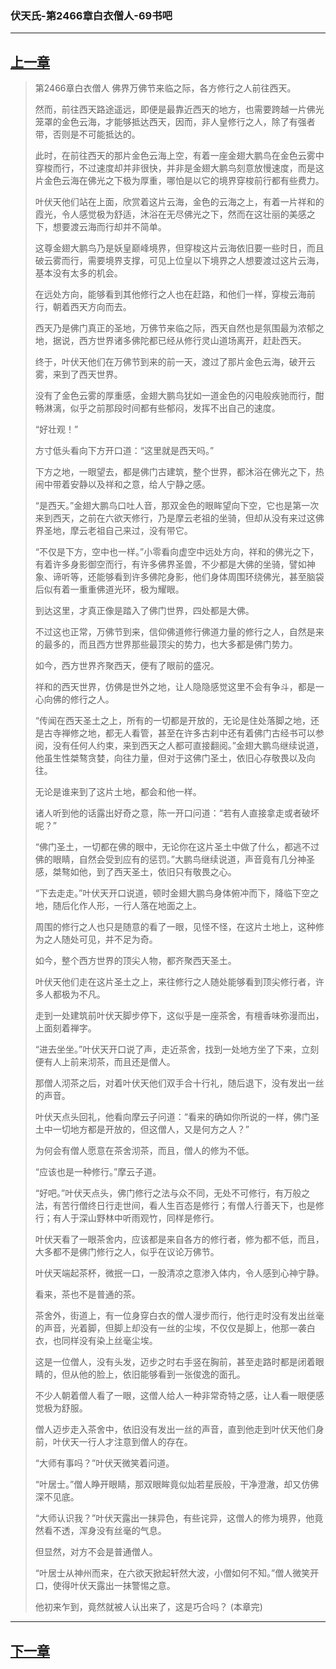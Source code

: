 ### 伏天氏-第2466章白衣僧人-69书吧

--------
[上一章](./e5c4b3a32de859eb819b37b9fbe7f670.md)
--------


>
>
>
>第2466章白衣僧人
>佛界万佛节来临之际，各方修行之人前往西天。
>
>然而，前往西天路途遥远，即便是最靠近西天的地方，也需要跨越一片佛光笼罩的金色云海，才能够抵达西天，因而，非人皇修行之人，除了有强者带，否则是不可能抵达的。
>
>此时，在前往西天的那片金色云海上空，有着一座金翅大鹏鸟在金色云雾中穿梭而行，不过速度却并非很快，并非是金翅大鹏鸟刻意放慢速度，而是这片金色云海在佛光之下极为厚重，哪怕是以它的境界穿梭前行都有些费力。
>
>叶伏天他们站在上面，欣赏着这片云海，金色的云海之上，有着一片祥和的霞光，令人感觉极为舒适，沐浴在无尽佛光之下，然而在这壮丽的美感之下，想要渡云海而行却并不简单。
>
>这尊金翅大鹏鸟乃是妖皇巅峰境界，但穿梭这片云海依旧要一些时日，而且破云雾而行，需要境界支撑，可见上位皇以下境界之人想要渡过这片云海，基本没有太多的机会。
>
>在远处方向，能够看到其他修行之人也在赶路，和他们一样，穿梭云海前行，朝着西天方向而去。
>
>西天乃是佛门真正的圣地，万佛节来临之际，西天自然也是氛围最为浓郁之地，据说，西方世界诸多佛陀都已经从修行灵山道场离开，赶赴西天。
>
>终于，叶伏天他们在万佛节到来的前一天，渡过了那片金色云海，破开云雾，来到了西天世界。
>
>没有了金色云雾的厚重感，金翅大鹏鸟犹如一道金色的闪电般疾驰而行，酣畅淋漓，似乎之前那段时间都有些郁闷，发挥不出自己的速度。
>
>“好壮观！”
>
>方寸低头看向下方开口道：“这里就是西天吗。”
>
>下方之地，一眼望去，都是佛门古建筑，整个世界，都沐浴在佛光之下，热闹中带着安静以及祥和之意，给人宁静之感。
>
>“是西天。”金翅大鹏鸟口吐人音，那双金色的眼眸望向下空，它也是第一次来到西天，之前在六欲天修行，乃是摩云老祖的坐骑，但却从没有来过这佛界圣地，摩云老祖自己来过，没有带它。
>
>“不仅是下方，空中也一样。”小零看向虚空中远处方向，祥和的佛光之下，有着许多身影御空而行，有许多佛界圣兽，不少都是大佛的坐骑，譬如神象、谛听等，还能够看到许多佛陀身影，他们身体周围环绕佛光，甚至脑袋后似有着一重重佛道光环，极为耀眼。
>
>到达这里，才真正像是踏入了佛门世界，四处都是大佛。
>
>不过这也正常，万佛节到来，信仰佛道修行佛道力量的修行之人，自然是来的最多的，而且西方世界那些最顶尖的势力，也大多都是佛门势力。
>
>如今，西方世界齐聚西天，便有了眼前的盛况。
>
>祥和的西天世界，仿佛是世外之地，让人隐隐感觉这里不会有争斗，都是一心向佛的修行之人。
>
>“传闻在西天圣土之上，所有的一切都是开放的，无论是住处落脚之地，还是古寺禅修之地，都无人看管，甚至在许多古刹中还有着佛门古经书可以参阅，没有任何人约束，来到西天之人都可直接翻阅。”金翅大鹏鸟继续说道，他虽生性桀骜贪婪，向往力量，但对于这佛门圣土，依旧心存敬畏以及向往。
>
>无论是谁来到了这片土地，都会和他一样。
>
>诸人听到他的话露出好奇之意，陈一开口问道：“若有人直接拿走或者破坏呢？”
>
>“佛门圣土，一切都在佛的眼中，无论你在这片圣土中做了什么，都逃不过佛的眼睛，自然会受到应有的惩罚。”大鹏鸟继续说道，声音竟有几分神圣感，桀骜如他，到了西天圣土，依旧只有敬畏之心。
>
>“下去走走。”叶伏天开口说道，顿时金翅大鹏鸟身体俯冲而下，降临下空之地，随后化作人形，一行人落在地面之上。
>
>周围的修行之人也只是随意的看了一眼，见怪不怪，在这片土地上，这种修为之人随处可见，并不足为奇。
>
>如今，整个西方世界的顶尖人物，都齐聚西天圣土。
>
>叶伏天他们走在这片圣土之上，来往修行之人随处能够看到顶尖修行者，许多人都极为不凡。
>
>走到一处建筑前叶伏天脚步停下，这似乎是一座茶舍，有檀香味弥漫而出，上面刻着禅字。
>
>“进去坐坐。”叶伏天开口说了声，走近茶舍，找到一处地方坐了下来，立刻便有人上前来沏茶，而且还是僧人。
>
>那僧人沏茶之后，对着叶伏天他们双手合十行礼，随后退下，没有发出一丝的声音。
>
>叶伏天点头回礼，他看向摩云子问道：“看来的确如你所说的一样，佛门圣土中一切地方都是开放的，但这僧人，又是何方之人？”
>
>为何会有僧人愿意在茶舍沏茶，而且，僧人的修为不低。
>
>“应该也是一种修行。”摩云子道。
>
>“好吧。”叶伏天点头，佛门修行之法与众不同，无处不可修行，有万般之法，有苦行僧终日行走世间，看人生百态是修行；有僧人行善天下，也是修行；有人于深山野林中听雨观竹，同样是修行。
>
>叶伏天看了一眼茶舍内，应该都是来自各方的修行者，修为都不低，而且，大多都不是佛门修行之人，似乎在议论万佛节。
>
>叶伏天端起茶杯，微抿一口，一股清凉之意渗入体内，令人感到心神宁静。
>
>看来，茶也不是普通的茶。
>
>茶舍外，街道上，有一位身穿白衣的僧人漫步而行，他行走时没有发出丝毫的声音，光着脚，但脚上却没有一丝的尘埃，不仅仅是脚上，他那一袭白衣，也同样没有染上丝毫尘埃。
>
>这是一位僧人，没有头发，迈步之时右手竖在胸前，甚至走路时都是闭着眼睛的，但从他的脸上，依旧能够看到一张俊逸的面孔。
>
>不少人朝着僧人看了一眼，这僧人给人一种非常奇特之感，让人看一眼便感觉极为舒服。
>
>僧人迈步走入茶舍中，依旧没有发出一丝的声音，直到他走到叶伏天他们身前，叶伏天一行人才注意到僧人的存在。
>
>“大师有事吗？”叶伏天微笑着问道。
>
>“叶居士。”僧人睁开眼睛，那双眼眸竟似灿若星辰般，干净澄澈，却又仿佛深不见底。
>
>“大师认识我？”叶伏天露出一抹异色，有些诧异，这僧人的修为境界，他竟然看不透，浑身没有丝毫的气息。
>
>但显然，对方不会是普通僧人。
>
>“叶居士从神州而来，在六欲天掀起轩然大波，小僧如何不知。”僧人微笑开口，使得叶伏天露出一抹警惕之意。
>
>他初来乍到，竟然就被人认出来了，这是巧合吗？
>(本章完)
>
>

--------
[下一章](./f98b5bc7c5b4bab13852d9a82edc1bc1.md)
--------
